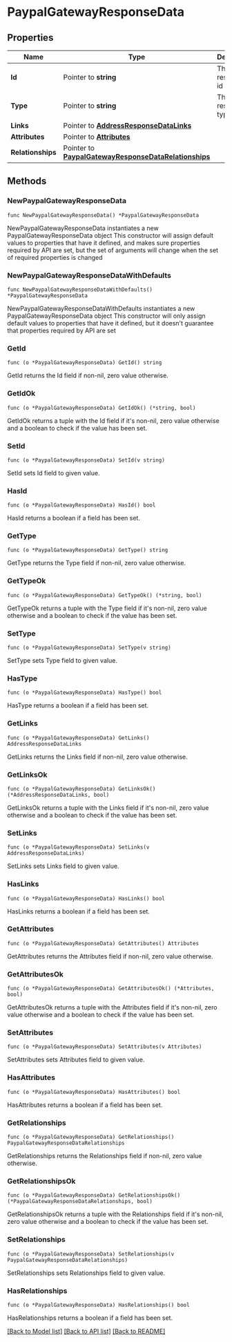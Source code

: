 # PaypalGatewayResponseData

## Properties

Name | Type | Description | Notes
------------ | ------------- | ------------- | -------------
**Id** | Pointer to **string** | The resource&#39;s id | [optional] 
**Type** | Pointer to **string** | The resource&#39;s type | [optional] 
**Links** | Pointer to [**AddressResponseDataLinks**](AddressResponseDataLinks.md) |  | [optional] 
**Attributes** | Pointer to [**Attributes**](Attributes.md) |  | [optional] 
**Relationships** | Pointer to [**PaypalGatewayResponseDataRelationships**](PaypalGatewayResponseDataRelationships.md) |  | [optional] 

## Methods

### NewPaypalGatewayResponseData

`func NewPaypalGatewayResponseData() *PaypalGatewayResponseData`

NewPaypalGatewayResponseData instantiates a new PaypalGatewayResponseData object
This constructor will assign default values to properties that have it defined,
and makes sure properties required by API are set, but the set of arguments
will change when the set of required properties is changed

### NewPaypalGatewayResponseDataWithDefaults

`func NewPaypalGatewayResponseDataWithDefaults() *PaypalGatewayResponseData`

NewPaypalGatewayResponseDataWithDefaults instantiates a new PaypalGatewayResponseData object
This constructor will only assign default values to properties that have it defined,
but it doesn't guarantee that properties required by API are set

### GetId

`func (o *PaypalGatewayResponseData) GetId() string`

GetId returns the Id field if non-nil, zero value otherwise.

### GetIdOk

`func (o *PaypalGatewayResponseData) GetIdOk() (*string, bool)`

GetIdOk returns a tuple with the Id field if it's non-nil, zero value otherwise
and a boolean to check if the value has been set.

### SetId

`func (o *PaypalGatewayResponseData) SetId(v string)`

SetId sets Id field to given value.

### HasId

`func (o *PaypalGatewayResponseData) HasId() bool`

HasId returns a boolean if a field has been set.

### GetType

`func (o *PaypalGatewayResponseData) GetType() string`

GetType returns the Type field if non-nil, zero value otherwise.

### GetTypeOk

`func (o *PaypalGatewayResponseData) GetTypeOk() (*string, bool)`

GetTypeOk returns a tuple with the Type field if it's non-nil, zero value otherwise
and a boolean to check if the value has been set.

### SetType

`func (o *PaypalGatewayResponseData) SetType(v string)`

SetType sets Type field to given value.

### HasType

`func (o *PaypalGatewayResponseData) HasType() bool`

HasType returns a boolean if a field has been set.

### GetLinks

`func (o *PaypalGatewayResponseData) GetLinks() AddressResponseDataLinks`

GetLinks returns the Links field if non-nil, zero value otherwise.

### GetLinksOk

`func (o *PaypalGatewayResponseData) GetLinksOk() (*AddressResponseDataLinks, bool)`

GetLinksOk returns a tuple with the Links field if it's non-nil, zero value otherwise
and a boolean to check if the value has been set.

### SetLinks

`func (o *PaypalGatewayResponseData) SetLinks(v AddressResponseDataLinks)`

SetLinks sets Links field to given value.

### HasLinks

`func (o *PaypalGatewayResponseData) HasLinks() bool`

HasLinks returns a boolean if a field has been set.

### GetAttributes

`func (o *PaypalGatewayResponseData) GetAttributes() Attributes`

GetAttributes returns the Attributes field if non-nil, zero value otherwise.

### GetAttributesOk

`func (o *PaypalGatewayResponseData) GetAttributesOk() (*Attributes, bool)`

GetAttributesOk returns a tuple with the Attributes field if it's non-nil, zero value otherwise
and a boolean to check if the value has been set.

### SetAttributes

`func (o *PaypalGatewayResponseData) SetAttributes(v Attributes)`

SetAttributes sets Attributes field to given value.

### HasAttributes

`func (o *PaypalGatewayResponseData) HasAttributes() bool`

HasAttributes returns a boolean if a field has been set.

### GetRelationships

`func (o *PaypalGatewayResponseData) GetRelationships() PaypalGatewayResponseDataRelationships`

GetRelationships returns the Relationships field if non-nil, zero value otherwise.

### GetRelationshipsOk

`func (o *PaypalGatewayResponseData) GetRelationshipsOk() (*PaypalGatewayResponseDataRelationships, bool)`

GetRelationshipsOk returns a tuple with the Relationships field if it's non-nil, zero value otherwise
and a boolean to check if the value has been set.

### SetRelationships

`func (o *PaypalGatewayResponseData) SetRelationships(v PaypalGatewayResponseDataRelationships)`

SetRelationships sets Relationships field to given value.

### HasRelationships

`func (o *PaypalGatewayResponseData) HasRelationships() bool`

HasRelationships returns a boolean if a field has been set.


[[Back to Model list]](../README.md#documentation-for-models) [[Back to API list]](../README.md#documentation-for-api-endpoints) [[Back to README]](../README.md)


